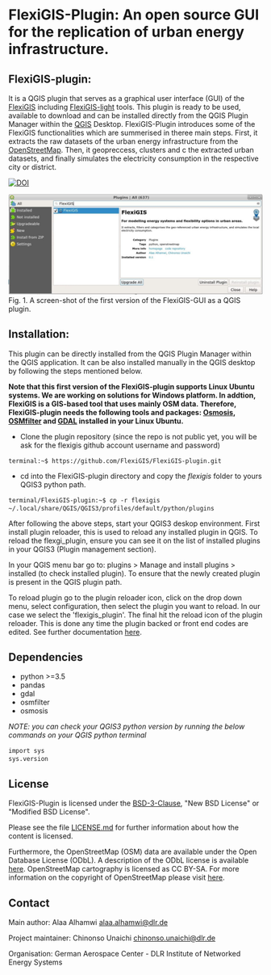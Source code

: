 # FlexiGIS-Plugin: An open source GUI for the replication of urban energy infrastructure.


## FlexiGIS-plugin: 

It is a QGIS plugin that serves as a graphical user interface (GUI) of the [FlexiGIS](https://github.com/FlexiGIS) including [FlexiGIS-light](https://github.com/FlexiGIS/FlexiGIS_light) tools. This plugin is ready to be used, available to download and can be installed directly from the QGIS Plugin Manager within the [QGIS](https://www.qgis.org/en/site/) Desktop. FlexiGIS-Plugin introduces some of the FlexiGIS functionalities which are summerised in theree main steps. First, it extracts the raw datasets of the urban energy infrastructure from the [OpenStreetMap](https://www.openstreetmap.org/). Then, it geopreccess, clusters and c the extracted urban datasets, and finally simulates the electricity consumption in the respective city or district.

[![DOI](https://zenodo.org/badge/DOI/10.5281/zenodo.4497218.svg)](https://doi.org/10.5281/zenodo.4497218)

![FlexiGIS Simulated Energy_requirements](image.JPG)
Fig. 1. A screen-shot of the first version of the FlexiGIS-GUI as a QGIS plugin.

## Installation:

This plugin can be directly installed from the QGIS Plugin Manager within the QGIS application.
It can be also installed manually in the QGIS desktop by following the steps mentioned below. 

**Note that this first version of the FlexiGIS-plugin supports Linux Ubuntu systems. We are working on solutions for Windows platform.
In addtion, FlexiGIS is a GIS-based tool that uses mainly OSM data. Therefore, FlexiGIS-plugin needs the following tools and packages: [Osmosis](https://github.com/openstreetmap/osmosis#installation), [OSMfilter](https://wiki.openstreetmap.org/wiki/Osmfilter) and [GDAL](https://gdal.org/download.html) installed in your Linux Ubuntu.**

- Clone the plugin repository (since the repo is not public yet, you will be ask for the flexigis github account username and password)

```console
terminal:~$ https://github.com/FlexiGIS/FlexiGIS-plugin.git
```

- cd into the FlexiGIS-plugin directory and copy the  *flexigis* folder to yours QGIS3 python path.

``` 
terminal/FlexiGIS-plugin:~$ cp -r flexigis ~/.local/share/QGIS/QGIS3/profiles/default/python/plugins
```

After following the above steps, start your QGIS3 deskop environment. First install plugin reloader, this is used to reload any installed plugin in QGIS. To reload the flexgi_plugin, ensure you can see it on the list of installed plugins in your QGIS3 (Plugin management section).

In your QGIS menu bar go to: plugins > Manage and install plugins > installed (to check installed plugin). To ensure that the newly created plugin is present in the QGIS plugin path.

To reload plugin go to the plugin reloader icon, click on the drop down menu, select configuration, then select the plugin you want to reload. In our case we select the 'flexigis_plugin'. The final hit the reload icon of the plugin reloader. This is done any time the plugin backed or front end codes are edited. See further documentation [here](https://github.com/FlexiGIS/FlexiGIS-plugin/blob/master/flexigis/help/source/index.rst).

## Dependencies

- python >=3.5
- pandas
- gdal 
- osmfilter
- osmosis

*NOTE: you can check your QGIS3 python version by running the below commands on your QGIS python terminal*

````
import sys
sys.version
````

## License

FlexiGIS-Plugin is licensed under the [BSD-3-Clause](https://opensource.org/licenses/BSD-3-Clause), "New BSD License" or "Modified BSD License".

Please see the file [LICENSE.md](LICENSE.md) for further information about how the content is licensed.

Furthermore, the OpenStreetMap (OSM) data are available under the Open Database License (ODbL). A description of the ODbL license is available [here](http://opendatacommons.org/licenses/odbl). OpenStreetMap cartography is licensed as CC BY-SA. For more information on the copyright of OpenStreetMap please visit [here](http://www.openstreetmap.org/copyright).

## Contact

Main author: Alaa Alhamwi alaa.alhamwi@dlr.de

Project maintainer: Chinonso Unaichi chinonso.unaichi@dlr.de

Organisation: German Aerospace Center - DLR Institute of Networked Energy Systems
